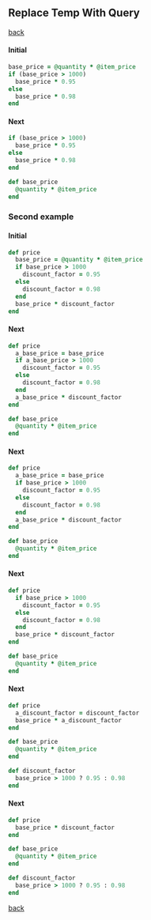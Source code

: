 ## Replace Temp With Query
[back](https://github.com/manelromero/refactoring/blob/master/README.md)
#### Initial
```ruby
base_price = @quantity * @item_price
if (base_price > 1000)
  base_price * 0.95
else
  base_price * 0.98
end
```
#### Next
```ruby
if (base_price > 1000)
  base_price * 0.95
else
  base_price * 0.98
end

def base_price
  @quantity * @item_price
end
```
### Second example
#### Initial
```ruby
def price
  base_price = @quantity * @item_price
  if base_price > 1000
    discount_factor = 0.95
  else
    discount_factor = 0.98
  end
  base_price * discount_factor
end
```
#### Next
```ruby
def price
  a_base_price = base_price
  if a_base_price > 1000
    discount_factor = 0.95
  else
    discount_factor = 0.98
  end
  a_base_price * discount_factor
end

def base_price
  @quantity * @item_price
end
```
#### Next
```ruby
def price
  a_base_price = base_price
  if base_price > 1000
    discount_factor = 0.95
  else
    discount_factor = 0.98
  end
  a_base_price * discount_factor
end

def base_price
  @quantity * @item_price
end
```
#### Next
```ruby
def price
  if base_price > 1000
    discount_factor = 0.95
  else
    discount_factor = 0.98
  end
  base_price * discount_factor
end

def base_price
  @quantity * @item_price
end
```
#### Next
```ruby
def price
  a_discount_factor = discount_factor
  base_price * a_discount_factor
end

def base_price
  @quantity * @item_price
end

def discount_factor
  base_price > 1000 ? 0.95 : 0.98
end
```
#### Next
```ruby
def price
  base_price * discount_factor
end

def base_price
  @quantity * @item_price
end

def discount_factor
  base_price > 1000 ? 0.95 : 0.98
end
```
[back](https://github.com/manelromero/refactoring/blob/master/README.md)
